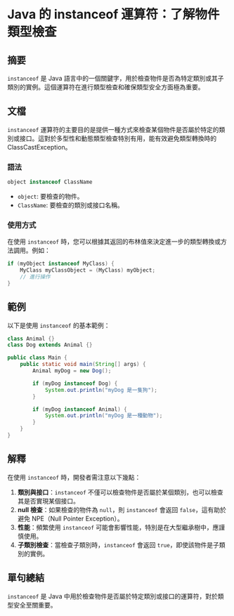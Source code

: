 <!--
Meta Description: # Java 的 instanceof 運算符：了解物件類型檢查 ## 摘要 `instanceof` 是 Java 語言中的一個關鍵字，用於檢查物件是否為特定類別或其子類別的實例。這個運算符在進行類型檢查和確保類型安全方面極為重要。 ## 文檔 `instanceof` 運算符的主要目的是提供一種...
Meta Keywords: instanceof, java, mydog, animal, myclass
-->

# Java 的 instanceof 運算符：了解物件類型檢查

## 摘要
`instanceof` 是 Java 語言中的一個關鍵字，用於檢查物件是否為特定類別或其子類別的實例。這個運算符在進行類型檢查和確保類型安全方面極為重要。

## 文檔
`instanceof` 運算符的主要目的是提供一種方式來檢查某個物件是否屬於特定的類別或接口。這對於多型性和動態類型檢查特別有用，能有效避免類型轉換時的 ClassCastException。

### 語法
```java
object instanceof ClassName
```
- `object`: 要檢查的物件。
- `ClassName`: 要檢查的類別或接口名稱。

### 使用方式
在使用 `instanceof` 時，您可以根據其返回的布林值來決定進一步的類型轉換或方法調用。例如：
```java
if (myObject instanceof MyClass) {
    MyClass myClassObject = (MyClass) myObject;
    // 進行操作
}
```

## 範例
以下是使用 `instanceof` 的基本範例：

```java
class Animal {}
class Dog extends Animal {}

public class Main {
    public static void main(String[] args) {
        Animal myDog = new Dog();

        if (myDog instanceof Dog) {
            System.out.println("myDog 是一隻狗");
        }

        if (myDog instanceof Animal) {
            System.out.println("myDog 是一種動物");
        }
    }
}
```

## 解釋
在使用 `instanceof` 時，開發者需注意以下幾點：

1. **類別與接口**：`instanceof` 不僅可以檢查物件是否屬於某個類別，也可以檢查其是否實現某個接口。
2. **null 檢查**：如果檢查的物件為 `null`，則 `instanceof` 會返回 `false`，這有助於避免 NPE（Null Pointer Exception）。
3. **性能**：頻繁使用 `instanceof` 可能會影響性能，特別是在大型繼承樹中，應謹慎使用。
4. **子類別檢查**：當檢查子類別時，`instanceof` 會返回 `true`，即使該物件是子類別的實例。

## 單句總結
`instanceof` 是 Java 中用於檢查物件是否屬於特定類別或接口的運算符，對於類型安全至關重要。
